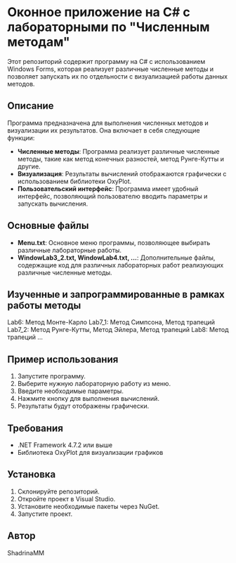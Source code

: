 # Оконное приложение на C# с лабораторными по "Численным методам"

Этот репозиторий содержит программу на C# с использованием Windows Forms, которая реализует различные численные методы и позволяет запускать их по отдельности с визуализацией работы данных методов.

## Описание

Программа предназначена для выполнения численных методов и визуализации их результатов. Она включает в себя следующие функции:

- **Численные методы**: Программа реализует различные численные методы, такие как метод конечных разностей, метод Рунге-Кутты и другие.
- **Визуализация**: Результаты вычислений отображаются графически с использованием библиотеки OxyPlot.
- **Пользовательский интерфейс**: Программа имеет удобный интерфейс, позволяющий пользователю вводить параметры и запускать вычисления.

## Основные файлы

- **Menu.txt**: Основное меню программы, позволяющее выбирать различные лабораторные работы.
- **WindowLab3_2.txt, WindowLab4.txt, ...**: Дополнительные файлы, содержащие код для различных лабораторных работ реализующих различные численные методы.

## Изученные и запрограммированные в рамках работы методы

Lab6: Метод Монте-Карло
Lab7_1: Метод Симпсона, Метод трапеций
Lab7_2: Метод Рунге-Кутты, Метод Эйлера, Метод трапеций
Lab8: Метод трапеций ...

## Пример использования

1. Запустите программу.
2. Выберите нужную лабораторную работу из меню.
3. Введите необходимые параметры.
4. Нажмите кнопку для выполнения вычислений.
5. Результаты будут отображены графически.

## Требования

- .NET Framework 4.7.2 или выше
- Библиотека OxyPlot для визуализации графиков

## Установка

1. Склонируйте репозиторий.
2. Откройте проект в Visual Studio.
3. Установите необходимые пакеты через NuGet.
4. Запустите проект.

## Автор

ShadrinaMM
